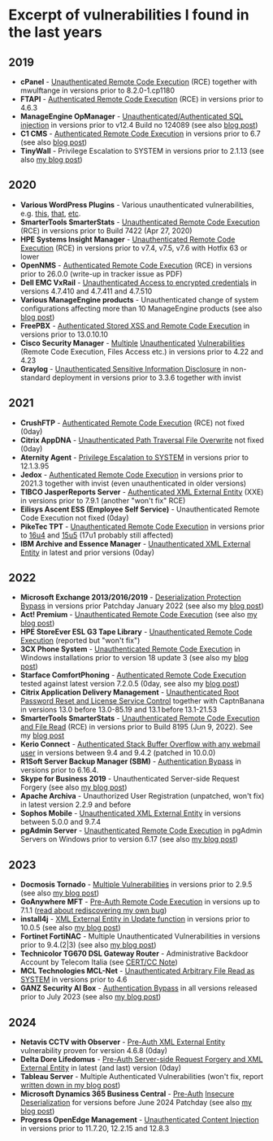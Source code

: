 # Excerpt of vulnerabilities I found in the last years

## 2019

* **cPanel** - [Unauthenticated Remote Code Execution](https://documentation.cpanel.net/display/CL/cpanel-dovecot-solr+Change+Log) (RCE) together with mwulftange in versions prior to 8.2.0-1.cp1180
* **FTAPI** - [Authenticated Remote Code Execution](https://web.archive.org/web/20200814001535/https://www.ftapi.com/Release-Notes) (RCE) in versions prior to 4.6.3
* **ManageEngine OpManager** - [Unauthenticated/Authenticated SQL injection](https://www.manageengine.com/network-monitoring/help/read-me-complete.html) in versions prior to v12.4 Build no 124089 (see also [blog post](https://medium.com/@frycos/finding-sql-injections-fast-with-white-box-analysis-a-recent-bug-example-ca449bce6c76))
* **C1 CMS** - [Authenticated Remote Code Execution](https://github.com/Orckestra/C1-CMS-Foundation/releases/tag/v6.7) in versions prior to 6.7 (see also [blog post](https://medium.com/@frycos/yet-another-net-deserialization-35f6ce048df7))
* **TinyWall** - Privilege Escalation to SYSTEM in versions prior to 2.1.13 (see also [my blog post](https://code-white.com/blog/2020-01-cve-2019-19470-rumble-in-pipe/))

## 2020

* **Various WordPress Plugins** - Various unauthenticated vulnerabilities, e.g. [this](https://wpvulndb.com/vulnerabilities/10115), [that](https://wpvulndb.com/vulnerabilities/10162), [etc](https://wpvulndb.com/vulnerabilities/10174). 
* **SmarterTools SmarterStats** - [Unauthenticated Remote Code Execution](https://www.smartertools.com/smarterstats/release-notes/current) (RCE) in versions prior to Build 7422 (Apr 27, 2020)
* **HPE Systems Insight Manager** - [Unauthenticated Remote Code Execution](https://support.hpe.com/hpesc/public/docDisplay?docLocale=en_US&docId=hpesbhf04008en_us) (RCE) in versions prior to v7.4, v7.5, v7.6 with Hotfix 63 or lower
* **OpenNMS** - [Authenticated Remote Code Execution](https://issues.opennms.org/browse/NMS-12673) (RCE) in versions prior to 26.0.0 (write-up in tracker issue as PDF)
* **Dell EMC VxRail** - [Unauthenticated Access to encrypted credentials](https://www.dell.com/support/kbdoc/de-de/000153604/dsa-2020-136-dell-emc-vxrail-appliance-improper-authentication-vulnerability) in versions 4.7.410 and 4.7.411 and 4.7.510
* **Various ManageEngine products** - Unauthenticated change of system configurations affecting more than 10 ManageEngine products (see also [blog post](https://medium.com/@frycos/another-zoho-manageengine-story-7b472f1515f5))
* **FreePBX** - [Authenticated Stored XSS and Remote Code Execution](https://wiki.freepbx.org/display/FOP/2020-08-17+XSS+Vulnerability+In+logfiles) in versions prior to 13.0.10.10
* **Cisco Security Manager** - [Multiple](https://tools.cisco.com/security/center/content/CiscoSecurityAdvisory/cisco-sa-csm-java-rce-mWJEedcD) [Unauthenticated](https://tools.cisco.com/security/center/content/CiscoSecurityAdvisory/cisco-sa-csm-path-trav-NgeRnqgR) [Vulnerabilities](https://tools.cisco.com/security/center/content/CiscoSecurityAdvisory/cisco-sa-csm-rce-8gjUz9fW) (Remote Code Execution, Files Access etc.) in versions prior to 4.22 and 4.23
* **Graylog** - [Unauthenticated Sensitive Information Disclosure](https://www.graylog.org/post/announcing-graylog-v3-3-6) in non-standard deployment in versions prior to 3.3.6 together with invist

## 2021

* **CrushFTP** - [Authenticated Remote Code Execution](https://gist.github.com/Frycos/2015161f22827d823060a8b162bc1f89) (RCE) not fixed (0day)
* **Citrix AppDNA** - [Unauthenticated Path Traversal File Overwrite](https://twitter.com/frycos/status/1386781378612809734) not fixed (0day)
* **Aternity Agent** - [Privilege Escalation to SYSTEM](https://help.aternity.com/bundle/release_news_agent_console_saas/page/release_news/topics/release_rn_agent_12.1.html) in versions prior to 12.1.3.95
* **Jedox** - [Authenticated Remote Code Execution](https://knowledgebase.jedox.com/jedox/release-notes-2021-3.htm) in versions prior to 2021.3 together with invist (even unauthenticated in older versions)
* **TIBCO JasperReports Server** - [Authenticated XML External Entity](https://www.tibco.com/support/advisories/2021/10/tibco-security-advisory-october-12-2021-tibco-jasperreports-server-2021-35496) (XXE) in versions prior to 7.9.1 (another "won't fix" RCE)
* **Eilisys Ascent ESS (Employee Self Service)** - Unauthenticated Remote Code Execution not fixed (0day)
* **PikeTec TPT** - [Unauthenticated Remote Code Execution](https://piketec.com/de/tpt-download/) in versions prior to [16u4](https://files.piketec.com/downloads/releases/TPT16u4/211128-tpt-16u4-release-notes.pdf) and [15u5](https://files.piketec.com/downloads/releases/TPT15u5/211128-tpt-15u5-release-notes.pdf) (17u1 probably still affected)
* **IBM Archive and Essence Manager** - [Unauthenticated XML External Entity](https://www.ibm.com/products/arema-archive-and-essence-manager) in latest and prior versions (0day)

## 2022

* **Microsoft Exchange 2013/2016/2019** - [Deserialization Protection Bypass](https://msrc.microsoft.com/update-guide/vulnerability/CVE-2022-21969) in versions prior Patchday January 2022 (see also my [blog post](https://medium.com/@frycos/searching-for-deserialization-protection-bypasses-in-microsoft-exchange-cve-2022-21969-bfa38f63a62d))
* **Act! Premium** - [Unauthenticated Remote Code Execution](https://www.act.com/) (see also [my blog post](https://code-white.com/blog/2023-07-from-blackbox-dotnet-remoting-to-rce/))
* **HPE StoreEver ESL G3 Tape Library** - [Unauthenticated Remote Code Execution](https://www.hpe.com/psnow/doc/c04111556.pdf?jumpid=in_lit-psnow-getpdf&qsVersion=26&ver=26) (reported but "won't fix")
* **3CX Phone System** - [Unauthenticated Remote Code Execution](https://www.3cx.com/blog/releases/v18-update-3-final/) in Windows installations prior to version 18 update 3 (see also my [blog post](https://medium.com/@frycos/pwning-3cx-phone-management-backends-from-the-internet-d0096339dd88))
* **Starface ComfortPhoning** - [Authenticated Remote Code Execution](https://www.starface.com/) tested against latest version 7.2.0.5 (0day, see also my [blog post](https://frycos.github.io/vulns4free/2022/05/24/security-code-audit-fails.html))
* **Citrix Application Delivery Management** - [Unauthenticated Root Password Reset and License Service Control](https://support.citrix.com/article/CTX460016/citrix-application-delivery-management-security-bulletin-for-cve202227511-and-cve202227512) together with CaptnBanana in versions 13.0 before 13.0-85.19 and 13.1 before 13.1-21.53
* **SmarterTools SmarterStats** - [Unauthenticated Remote Code Execution and File Read](https://www.smartertools.com/smarterstats/release-notes/current) (RCE) in versions prior to Build 8195 (Jun 9, 2022). See my [blog post](https://frycos.github.io/vulns4free/2022/06/17/yet-another-rpc-framework.html)
* **Kerio Connect** - [Authenticated Stack Buffer Overflow with any webmail user](https://gist.github.com/Frycos/62fa664bacd19a85235be19c6e4d7599) in versions between 9.4 and 9.4.2 (patched in 10.0.0)
* **R1Soft Server Backup Manager (SBM)** - [Authentication Bypass](https://www.connectwise.com/company/trust/security-bulletins/r1soft-and-recover-security-bulletin) in versions prior to 6.16.4.
* **Skype for Business 2019** - Unauthenticated Server-side Request Forgery (see also [my blog post](https://frycos.github.io/vulns4free/2022/09/26/skype-audit-part2.html))
* **Apache Archiva** - Unauthorized User Registration (unpatched, won't fix) in latest version 2.2.9 and before
* **Sophos Mobile** - [Unauthenticated XML External Entity](https://www.sophos.com/en-us/security-advisories/sophos-sa-20221116-smc-xee) in versions between 5.0.0 and 9.7.4
* **pgAdmin Server** - [Unauthenticated Remote Code Execution](https://www.pgadmin.org/docs/pgadmin4/development/release_notes_6_17.html) in pgAdmin Servers on Windows prior to version 6.17 (see also [my blog post](https://frycos.github.io/vulns4free/2022/12/02/rce-in-20-minutes.html))

## 2023

* **Docmosis Tornado** - [Multiple Vulnerabilities](https://resources.docmosis.com/content/documentation/tornado-v2-9-5-release-notes) in versions prior to 2.9.5 (see also [my blog post](https://frycos.github.io/vulns4free/2023/01/24/0days-united-nations.html))
* **GoAnywhere MFT** - [Pre-Auth Remote Code Execution](https://github.com/rapid7/metasploit-framework/pull/17607) in versions up to 7.1.1 ([read about rediscovering my own bug](https://frycos.github.io/vulns4free/2023/02/06/goanywhere-forgotten.html))
* **install4j** - [XML External Entity in Update function](https://www.ej-technologies.com/products/install4j/overview.html) in versions prior to 10.0.5 (see also [my blog post](https://frycos.github.io/vulns4free/2023/02/12/install4j-xxe.html))
* **Fortinet FortiNAC** - Multiple Unauthenticated Vulnerabilities in versions prior to 9.4.(2|3) (see also [my blog post](https://frycos.github.io/vulns4free/2023/06/18/fortinac.html))
* **Technicolor TG670 DSL Gateway Router** - Administrative Backdoor Account by Telecom Italia (see [CERT/CC Note](https://www.kb.cert.org/vuls/id/913565))
* **MCL Technologies MCL-Net** - [Unauthenticated Arbitrary File Read as SYSTEM](https://www.mcl-mobilityplatform.com/downloads.php) in versions prior to 4.6
* **GANZ Security AI Box** - [Authentication Bypass](https://www.ganzsecurity.eu/index.php/en/products/aibox) in all versions released prior to July 2023 (see also [my blog post](https://frycos.github.io/vulns4free/2023/11/07/hacking-like-hollywood.html))

## 2024

* **Netavis CCTV with Observer** - [Pre-Auth XML External Entity](https://www.netavis.net/cctv-with-observer/) vulnerability proven for version 4.6.8 (0day)
* **Delta Dore Lifedomus** - [Pre-Auth Server-side Request Forgery and XML External Entity](https://www.deltadore.co.uk/fichier/2265) in latest (and last) version (0day)
* **Tableau Server** - Multiple Authenticated Vulnerabilities (won't fix, report [written down in my blog post](https://frycos.github.io/vulns4free/2024/02/19/tableau-server-no-vulns.html))
* **Microsoft Dynamics 365 Business Central** - [Pre-Auth](https://msrc.microsoft.com/update-guide/vulnerability/CVE-2024-35248) [Insecure Deserialization](https://msrc.microsoft.com/update-guide/vulnerability/CVE-2024-35249) for versions before June 2024 Patchday (see also [my blog post](https://frycos.github.io/vulns4free/2024/07/10/dynamics-ups-and-downs.html))
* **Progress OpenEdge Management** - [Unauthenticated Content Injection](https://community.progress.com/s/article/Unauthenticated-Content-Injection-in-OpenEdge-Management-web-interface-via-ActiveMQ-discovery-service) in versions prior to 11.7.20, 12.2.15 and 12.8.3
